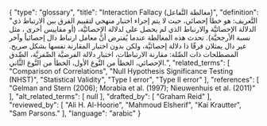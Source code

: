 {
    "type": "glossary",
    "title": "Interaction Fallacy (مغالطة التَّفاعل)",
    "definition": "التَّعريف: هو خطأ إحصائي، حيث لا يتم إجراء اختبار منهجي لتقييم الفرق بين الارتباط ذي الدلالة الإحصائيَّة والارتباط الذي لم يحصل على لدلالة الإحصائيَّة، (أو مقاييس أخرى ، مثل نسبة الأرجحيَّة).  تحدث هذه المغالطة عندما يُفترض أنَّ معامل ارتباط دال إحصائياً وآخر غير دال يمثلان فرقًا ذا دلالة إحصائيَّة، ولكن بدون اختبار المقارنة نفسها بشكل صريح. المصطلحات ذات الصِّلة: مقارنة الارتباطات، اختبار دلالة الفرضيَّة الصِّفريَّة، الصِّدق الإحصائي، الخطأ من النَّوع الأول، الخطأ من النَّوع الثَّاني.",
    "related_terms": [
        "Comparison of Correlations",
        "Null Hypothesis Significance Testing (NHST)",
        "Statistical Validity",
        "Type I error",
        "Type II error"
    ],
    "references": [
        "Gelman and Stern (2006); Morabia et al. (1997); Nieuwenhuis et al. (2011)"
    ],
    "alt_related_terms": [
        null
    ],
    "drafted_by": [
        "Graham Reid"
    ],
    "reviewed_by": [
        "Ali H. Al-Hoorie",
        "Mahmoud Elsherif",
        "Kai Krautter",
        "Sam Parsons."
    ],
    "language": "arabic"
}